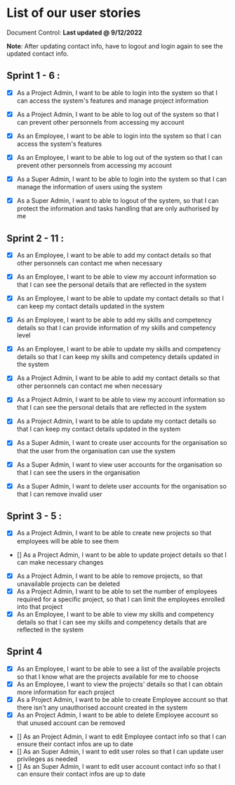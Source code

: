 # List of our user stories

Document Control: **Last updated @ 9/12/2022**

**Note**: After updating contact info, have to logout and login again to see the updated contact info.
 
## Sprint 1 - 6 : 
- [x] As a Project Admin, I want to be able to login into the system
	so that I can access the system's features and manage project
	information
- [x] As a Project Admin, I want to be able to log out of the system
	so that I can prevent other personnels from accessing my account
- [x]	As an Employee, I want to be able to login into the system so
	that I can access the system's features
- [x]	As an Employee, I want to be able to log out of the system so
	that I can prevent other personnels from accessing my account
- [x]	As a Super Admin, I want to be able to login into the system so
	that I can manage the information of users using the system
-[x]	As a Super Admin, I want to able to logout of the system, so that
	I can protect the information and tasks handling that are only
	authorised by me


## Sprint 2 - 11 : 
- [x]	As an Employee, I want to be able to add my contact details so
	that other personnels can contact me when necessary
- [x]	As an Employee, I want to be able to view my account information
	so that I can see the personal details that are reflected in
	the system
- [x]	As an Employee, I want to be able to update my contact details so
	that I can keep my contact details updated in the system
- [x]	As an Employee, I want to be able to add my skills and competency
	details so that I can provide information of my skills and
	competency level
- [x]	As an Employee, I want to be able to update my skills and
	competency details so that I can keep my skills and competency
	details updated in the system
- [x]	As a Project Admin, I want to be able to add my contact details
	so that other personnels can contact me when necessary
- [x]	As a Project Admin, I want to be able to view my account
	information so that I can see the personal details that are
	reflected in the system
- [x]	As a Project Admin, I want to be able to update my contact details
	so that I can keep my contact details updated in the system
- [x]	As a Super Admin, I want to create user accounts for the
	organisation so that the user from the organisation can use the system
- [x]	As a Super Admin, I want to view user accounts for the organisation
	so that I can see the users in the organisation
- [x]	As a Super Admin, I want to delete user accounts for the
	organisation so that I can remove invalid user


## Sprint 3 - 5 :
- [x]	As a Project Admin, I want to be able to create new projects so that
	employees will be able to see them
- []	As a Project Admin, I want to be able to update project details so
	that I can make necessary changes
- [x]	As a Project Admin, I want to be able to remove projects, so that
	unavailable projects can be deleted
- [x]	As a Project Admin, I want to be able to set the number of employees
	required for a specific project, so that I can limit the employees
	enrolled into that project
- [x]	As an Employee, I want to be able to view my skills and competency
	details so that I can see my skills and competency details that
	are reflected in the system

## Sprint 4
- [x]	As an Employee, I want to be able to see a list of the available
	projects so that I know what are the projects available for me
	to choose
- [x]	As an Employee, I want to view the projects' details so that I can
	obtain more information for each project
- [x]	As a Project Admin, I want to be able to create Employee account so
	that there isn't any unauthorised account created in the system
- [x]	As an Project Admin, I want to be able to delete Employee account
	so that unused account can be removed
- []	As an Project Admin, I want to edit Employee contact
	info so that I can ensure their contact infos are up to date
- []	As an Super Admin, I want to edit user roles so that I can update
	user privileges as needed
- []	As an Super Admin, I want to edit user account contact info so that
	I can ensure their contact infos are up to date